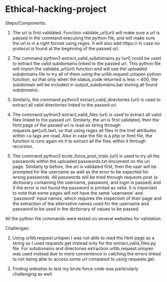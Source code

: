 # Ethical-hacking-project

Steps/Components:

1. The url is first validated. Function validate_url(url) will make sure a url is passed in the command executing the python file, and will make sure the url is in a right format using regex. It will also add https:// in case no protocol is found at the beginning of the passed url.

2. The command python3 extract_valid_subdomains.py (url) could be used to extract the valid subdomains linked to the passed url. This python file will import the validate_url(url) function and will use the uploaded subdomains file to try all of them using the urllib.request.urlopen python function, so that only when the status_code returned is less < 400, the subdomain will be included in output_subdomains.bat storing all found subdomains.

3. Similarly, the command python3 extract_valid_directories (url) is used to extract all valid directories linked to the passed url.

4. The command python3 extract_valid_files (url) is used to extract all valid files linked to the passed url. Similarly, the url is first validated, then the html page of the passed url is read as string through requests.get(url).text, so that using regex all files in the href attributes within <a tags are read. Also in case the file is a php or html file, the function is runs again on it to extract all the files within it through recursion.

5. The command python3 brute_force_post_trials (url) is used to try all the passwords within the uploaded passwords.txt document on the url page. Similarly tp before, the url is validated first, then the user will be prompted for the username as well as the error to be expected for wrong passwords. All passwords will be tried through requests.post (a dictionary containing the username, password, and login is passed) and if the error is not found the password is printed as valid. It is important to note that some pages will not have the same 'username' and 'password' input names, which requires the inspection of their page and the extraction of the alternative names used for the username and password to be used in the dictionary of values to be passed. 

All the python file commands were tested on several websites for validation.

Challenges:

1. Using urllib.request.urlopen I was not able to read the html page as a string so I used requests.get instead only for the extract_valid_files.py file. For subdomains and directories extraction urllib.request.urlopen was used instead due to more convenience in catching the errors linked to not being able to access some url compared to using requests.get.

2. Finding websites to test my brute force code was particularly challenging as well.


